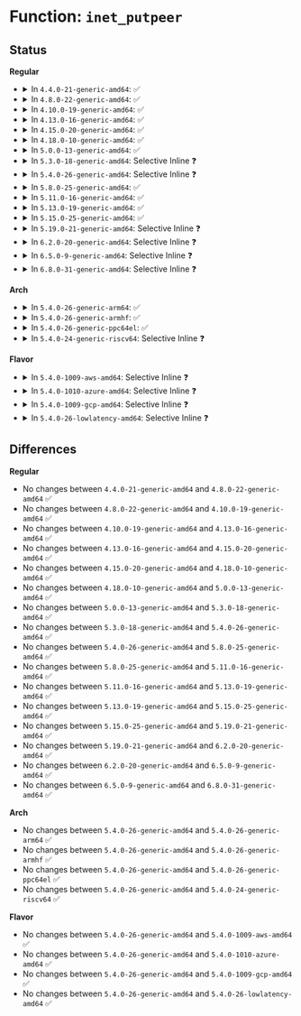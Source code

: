 # Function: <code>inet_putpeer</code>

## Status
<b>Regular</b>
<ul>
<li>
<details>
<summary>In <code>4.4.0-21-generic-amd64</code>: ✅</summary>

```c
void inet_putpeer(struct inet_peer * p)
```

```json
{
  "name": "inet_putpeer",
  "collision_type": "Unique Global",
  "inline_type": "No",
  "funcs": [
    {
      "addr": 18446744071586544768,
      "name": "inet_putpeer",
      "external": true,
      "loc": "net/ipv4/inetpeer.c:467",
      "file": "net/ipv4/inetpeer.c",
      "inline": "seen, unknown",
      "caller_inline": [],
      "caller_func": [
        "net/ipv4/route.c:ip_error",
        "net/ipv4/route.c:ip_error",
        "net/ipv4/route.c:ip_rt_send_redirect",
        "net/ipv4/route.c:ip_rt_send_redirect",
        "net/ipv4/ip_fragment.c:ip4_frag_free",
        "net/ipv6/ip6_output.c:ip6_forward",
        "net/ipv6/ndisc.c:ndisc_send_redirect",
        "net/ipv6/icmp.c:icmp6_send"
      ]
    }
  ],
  "symbols": [
    {
      "addr": 18446744071586544768,
      "name": "inet_putpeer",
      "section": ".text",
      "bind": "STB_GLOBAL",
      "size": 31
    }
  ]
}
```
</details>
</li>
<li>
<details>
<summary>In <code>4.8.0-22-generic-amd64</code>: ✅</summary>

```c
void inet_putpeer(struct inet_peer * p)
```

```json
{
  "name": "inet_putpeer",
  "collision_type": "Unique Global",
  "inline_type": "No",
  "funcs": [
    {
      "addr": 18446744071586987808,
      "name": "inet_putpeer",
      "external": true,
      "loc": "net/ipv4/inetpeer.c:467",
      "file": "net/ipv4/inetpeer.c",
      "inline": "seen, unknown",
      "caller_inline": [],
      "caller_func": [
        "net/ipv4/route.c:ip_error",
        "net/ipv4/route.c:ip_error",
        "net/ipv4/route.c:ip_rt_send_redirect",
        "net/ipv4/route.c:ip_rt_send_redirect",
        "net/ipv4/ip_fragment.c:ip4_frag_free",
        "net/ipv6/ip6_output.c:ip6_forward",
        "net/ipv6/ndisc.c:ndisc_send_redirect",
        "net/ipv6/icmp.c:icmp6_send"
      ]
    }
  ],
  "symbols": [
    {
      "addr": 18446744071586987808,
      "name": "inet_putpeer",
      "section": ".text",
      "bind": "STB_GLOBAL",
      "size": 31
    }
  ]
}
```
</details>
</li>
<li>
<details>
<summary>In <code>4.10.0-19-generic-amd64</code>: ✅</summary>

```c
void inet_putpeer(struct inet_peer * p)
```

```json
{
  "name": "inet_putpeer",
  "collision_type": "Unique Global",
  "inline_type": "No",
  "funcs": [
    {
      "addr": 18446744071587183168,
      "name": "inet_putpeer",
      "external": true,
      "loc": "net/ipv4/inetpeer.c:467",
      "file": "net/ipv4/inetpeer.c",
      "inline": "seen, unknown",
      "caller_inline": [],
      "caller_func": [
        "net/ipv4/route.c:ip_error",
        "net/ipv4/route.c:ip_error",
        "net/ipv4/route.c:ip_rt_send_redirect",
        "net/ipv4/route.c:ip_rt_send_redirect",
        "net/ipv4/ip_fragment.c:ip4_frag_free",
        "net/ipv6/ip6_output.c:ip6_forward",
        "net/ipv6/ndisc.c:ndisc_send_redirect",
        "net/ipv6/icmp.c:icmp6_send"
      ]
    }
  ],
  "symbols": [
    {
      "addr": 18446744071587183168,
      "name": "inet_putpeer",
      "section": ".text",
      "bind": "STB_GLOBAL",
      "size": 31
    }
  ]
}
```
</details>
</li>
<li>
<details>
<summary>In <code>4.13.0-16-generic-amd64</code>: ✅</summary>

```c
void inet_putpeer(struct inet_peer * p)
```

```json
{
  "name": "inet_putpeer",
  "collision_type": "Unique Global",
  "inline_type": "No",
  "funcs": [
    {
      "addr": 18446744071587315248,
      "name": "inet_putpeer",
      "external": true,
      "loc": "net/ipv4/inetpeer.c:467",
      "file": "net/ipv4/inetpeer.c",
      "inline": "seen, unknown",
      "caller_inline": [],
      "caller_func": [
        "net/ipv4/route.c:ip_error",
        "net/ipv4/route.c:ip_error",
        "net/ipv4/route.c:ip_rt_send_redirect",
        "net/ipv4/route.c:ip_rt_send_redirect",
        "net/ipv4/ip_fragment.c:ip4_frag_free",
        "net/ipv6/ip6_output.c:ip6_forward",
        "net/ipv6/ndisc.c:ndisc_send_redirect",
        "net/ipv6/icmp.c:icmp6_send"
      ]
    }
  ],
  "symbols": [
    {
      "addr": 18446744071587315248,
      "name": "inet_putpeer",
      "section": ".text",
      "bind": "STB_GLOBAL",
      "size": 31
    }
  ]
}
```
</details>
</li>
<li>
<details>
<summary>In <code>4.15.0-20-generic-amd64</code>: ✅</summary>

```c
void inet_putpeer(struct inet_peer * p)
```

```json
{
  "name": "inet_putpeer",
  "collision_type": "Unique Global",
  "inline_type": "No",
  "funcs": [
    {
      "addr": 18446744071587838256,
      "name": "inet_putpeer",
      "external": true,
      "loc": "net/ipv4/inetpeer.c:235",
      "file": "net/ipv4/inetpeer.c",
      "inline": "seen, unknown",
      "caller_inline": [],
      "caller_func": [
        "net/ipv4/route.c:ip_error",
        "net/ipv4/route.c:ip_error",
        "net/ipv4/route.c:ip_rt_send_redirect",
        "net/ipv4/route.c:ip_rt_send_redirect",
        "net/ipv4/inetpeer.c:inetpeer_invalidate_tree",
        "net/ipv4/ip_fragment.c:ip4_frag_free",
        "net/ipv6/ip6_output.c:ip6_forward",
        "net/ipv6/ndisc.c:ndisc_send_redirect",
        "net/ipv6/icmp.c:icmp6_send"
      ]
    }
  ],
  "symbols": [
    {
      "addr": 18446744071587838256,
      "name": "inet_putpeer",
      "section": ".text",
      "bind": "STB_GLOBAL",
      "size": 57
    }
  ]
}
```
</details>
</li>
<li>
<details>
<summary>In <code>4.18.0-10-generic-amd64</code>: ✅</summary>

```c
void inet_putpeer(struct inet_peer * p)
```

```json
{
  "name": "inet_putpeer",
  "collision_type": "Unique Global",
  "inline_type": "No",
  "funcs": [
    {
      "addr": 18446744071588182240,
      "name": "inet_putpeer",
      "external": true,
      "loc": "net/ipv4/inetpeer.c:237",
      "file": "net/ipv4/inetpeer.c",
      "inline": "seen, unknown",
      "caller_inline": [],
      "caller_func": [
        "net/ipv4/route.c:ip_error",
        "net/ipv4/route.c:ip_error",
        "net/ipv4/route.c:ip_rt_send_redirect",
        "net/ipv4/inetpeer.c:inetpeer_invalidate_tree",
        "net/ipv4/ip_fragment.c:ip4_frag_free",
        "net/ipv6/ip6_output.c:ip6_forward",
        "net/ipv6/ndisc.c:ndisc_send_redirect",
        "net/ipv6/icmp.c:icmp6_send"
      ]
    }
  ],
  "symbols": [
    {
      "addr": 18446744071588182240,
      "name": "inet_putpeer",
      "section": ".text",
      "bind": "STB_GLOBAL",
      "size": 57
    }
  ]
}
```
</details>
</li>
<li>
<details>
<summary>In <code>5.0.0-13-generic-amd64</code>: ✅</summary>

```c
void inet_putpeer(struct inet_peer * p)
```

```json
{
  "name": "inet_putpeer",
  "collision_type": "Unique Global",
  "inline_type": "No",
  "funcs": [
    {
      "addr": 18446744071588366224,
      "name": "inet_putpeer",
      "external": true,
      "loc": "net/ipv4/inetpeer.c:238",
      "file": "net/ipv4/inetpeer.c",
      "inline": "seen, unknown",
      "caller_inline": [],
      "caller_func": [
        "net/ipv4/route.c:ip_error",
        "net/ipv4/route.c:ip_error",
        "net/ipv4/route.c:ip_rt_send_redirect",
        "net/ipv4/inetpeer.c:inetpeer_invalidate_tree",
        "net/ipv4/ip_fragment.c:ip4_frag_free",
        "net/ipv6/ip6_output.c:ip6_forward",
        "net/ipv6/ndisc.c:ndisc_send_redirect",
        "net/ipv6/icmp.c:icmp6_send"
      ]
    }
  ],
  "symbols": [
    {
      "addr": 18446744071588366224,
      "name": "inet_putpeer",
      "section": ".text",
      "bind": "STB_GLOBAL",
      "size": 57
    }
  ]
}
```
</details>
</li>
<li>
<details>
<summary>In <code>5.3.0-18-generic-amd64</code>: Selective Inline ❓</summary>

```c
void inet_putpeer(struct inet_peer * p)
```

```json
{
  "name": "inet_putpeer",
  "collision_type": "Unique Global",
  "inline_type": "Selective",
  "funcs": [
    {
      "addr": 18446744071588769696,
      "name": "inet_putpeer",
      "external": true,
      "loc": "net/ipv4/inetpeer.c:238",
      "file": "net/ipv4/inetpeer.c",
      "inline": "not declared, inlined",
      "caller_inline": [],
      "caller_func": [
        "net/ipv4/route.c:ip_error",
        "net/ipv4/route.c:ip_error",
        "net/ipv4/route.c:ip_rt_send_redirect",
        "net/ipv4/inetpeer.c:inetpeer_invalidate_tree",
        "net/ipv4/ip_fragment.c:ip4_frag_free",
        "net/ipv6/ip6_output.c:ip6_forward",
        "net/ipv6/ndisc.c:ndisc_send_redirect",
        "net/ipv6/icmp.c:icmpv6_xrlim_allow"
      ]
    }
  ],
  "symbols": [
    {
      "addr": 18446744071588769696,
      "name": "inet_putpeer",
      "section": ".text",
      "bind": "STB_GLOBAL",
      "size": 56
    }
  ]
}
```
</details>
</li>
<li>
<details>
<summary>In <code>5.4.0-26-generic-amd64</code>: Selective Inline ❓</summary>

```c
void inet_putpeer(struct inet_peer * p)
```

```json
{
  "name": "inet_putpeer",
  "collision_type": "Unique Global",
  "inline_type": "Selective",
  "funcs": [
    {
      "addr": 18446744071588993328,
      "name": "inet_putpeer",
      "external": true,
      "loc": "net/ipv4/inetpeer.c:243",
      "file": "net/ipv4/inetpeer.c",
      "inline": "not declared, inlined",
      "caller_inline": [],
      "caller_func": [
        "net/ipv4/route.c:ip_error",
        "net/ipv4/route.c:ip_error",
        "net/ipv4/route.c:ip_rt_send_redirect",
        "net/ipv4/inetpeer.c:inetpeer_invalidate_tree",
        "net/ipv4/ip_fragment.c:ip4_frag_free",
        "net/ipv6/ip6_output.c:ip6_forward",
        "net/ipv6/ndisc.c:ndisc_send_redirect",
        "net/ipv6/icmp.c:icmpv6_xrlim_allow"
      ]
    }
  ],
  "symbols": [
    {
      "addr": 18446744071588993328,
      "name": "inet_putpeer",
      "section": ".text",
      "bind": "STB_GLOBAL",
      "size": 56
    }
  ]
}
```
</details>
</li>
<li>
<details>
<summary>In <code>5.8.0-25-generic-amd64</code>: ✅</summary>

```c
void inet_putpeer(struct inet_peer * p)
```

```json
{
  "name": "inet_putpeer",
  "collision_type": "Unique Global",
  "inline_type": "No",
  "funcs": [
    {
      "addr": 18446744071589950464,
      "name": "inet_putpeer",
      "external": true,
      "loc": "net/ipv4/inetpeer.c:243",
      "file": "net/ipv4/inetpeer.c",
      "inline": "seen, unknown",
      "caller_inline": [],
      "caller_func": [
        "net/ipv4/route.c:ip_error",
        "net/ipv4/route.c:ip_error",
        "net/ipv4/route.c:ip_rt_send_redirect",
        "net/ipv4/route.c:ip_rt_send_redirect",
        "net/ipv4/inetpeer.c:inetpeer_invalidate_tree",
        "net/ipv4/ip_fragment.c:ip4_frag_free",
        "net/ipv6/ip6_output.c:ip6_forward",
        "net/ipv6/ndisc.c:ndisc_send_redirect",
        "net/ipv6/icmp.c:icmpv6_xrlim_allow"
      ]
    }
  ],
  "symbols": [
    {
      "addr": 18446744071589950464,
      "name": "inet_putpeer",
      "section": ".text",
      "bind": "STB_GLOBAL",
      "size": 86
    }
  ]
}
```
</details>
</li>
<li>
<details>
<summary>In <code>5.11.0-16-generic-amd64</code>: ✅</summary>

```c
void inet_putpeer(struct inet_peer * p)
```

```json
{
  "name": "inet_putpeer",
  "collision_type": "Unique Global",
  "inline_type": "No",
  "funcs": [
    {
      "addr": 18446744071589991360,
      "name": "inet_putpeer",
      "external": true,
      "loc": "net/ipv4/inetpeer.c:243",
      "file": "net/ipv4/inetpeer.c",
      "inline": "seen, unknown",
      "caller_inline": [],
      "caller_func": [
        "net/ipv4/route.c:ip_error",
        "net/ipv4/route.c:ip_error",
        "net/ipv4/route.c:ip_rt_send_redirect",
        "net/ipv4/route.c:ip_rt_send_redirect",
        "net/ipv4/inetpeer.c:inetpeer_invalidate_tree",
        "net/ipv4/ip_fragment.c:ip4_frag_free",
        "net/ipv6/ip6_output.c:ip6_forward",
        "net/ipv6/ndisc.c:ndisc_send_redirect",
        "net/ipv6/icmp.c:icmpv6_xrlim_allow"
      ]
    }
  ],
  "symbols": [
    {
      "addr": 18446744071589991360,
      "name": "inet_putpeer",
      "section": ".text",
      "bind": "STB_GLOBAL",
      "size": 86
    }
  ]
}
```
</details>
</li>
<li>
<details>
<summary>In <code>5.13.0-19-generic-amd64</code>: ✅</summary>

```c
void inet_putpeer(struct inet_peer * p)
```

```json
{
  "name": "inet_putpeer",
  "collision_type": "Unique Global",
  "inline_type": "No",
  "funcs": [
    {
      "addr": 18446744071589905168,
      "name": "inet_putpeer",
      "external": true,
      "loc": "net/ipv4/inetpeer.c:236",
      "file": "net/ipv4/inetpeer.c",
      "inline": "seen, unknown",
      "caller_inline": [],
      "caller_func": [
        "net/ipv4/route.c:ip_error",
        "net/ipv4/route.c:ip_error",
        "net/ipv4/route.c:ip_rt_send_redirect",
        "net/ipv4/route.c:ip_rt_send_redirect",
        "net/ipv4/inetpeer.c:inetpeer_invalidate_tree",
        "net/ipv4/ip_fragment.c:ip4_frag_free",
        "net/ipv6/ip6_output.c:ip6_forward",
        "net/ipv6/ndisc.c:ndisc_send_redirect",
        "net/ipv6/icmp.c:icmpv6_xrlim_allow"
      ]
    }
  ],
  "symbols": [
    {
      "addr": 18446744071589905168,
      "name": "inet_putpeer",
      "section": ".text",
      "bind": "STB_GLOBAL",
      "size": 86
    }
  ]
}
```
</details>
</li>
<li>
<details>
<summary>In <code>5.15.0-25-generic-amd64</code>: ✅</summary>

```c
void inet_putpeer(struct inet_peer * p)
```

```json
{
  "name": "inet_putpeer",
  "collision_type": "Unique Global",
  "inline_type": "No",
  "funcs": [
    {
      "addr": 18446744071590671072,
      "name": "inet_putpeer",
      "external": true,
      "loc": "net/ipv4/inetpeer.c:236",
      "file": "net/ipv4/inetpeer.c",
      "inline": "seen, unknown",
      "caller_inline": [],
      "caller_func": [
        "net/ipv4/route.c:ip_error",
        "net/ipv4/route.c:ip_error",
        "net/ipv4/route.c:ip_rt_send_redirect",
        "net/ipv4/route.c:ip_rt_send_redirect",
        "net/ipv4/inetpeer.c:inetpeer_invalidate_tree",
        "net/ipv4/ip_fragment.c:ip4_frag_free",
        "net/ipv6/ip6_output.c:ip6_forward",
        "net/ipv6/ndisc.c:ndisc_send_redirect",
        "net/ipv6/icmp.c:icmpv6_xrlim_allow"
      ]
    }
  ],
  "symbols": [
    {
      "addr": 18446744071590671072,
      "name": "inet_putpeer",
      "section": ".text",
      "bind": "STB_GLOBAL",
      "size": 86
    }
  ]
}
```
</details>
</li>
<li>
<details>
<summary>In <code>5.19.0-21-generic-amd64</code>: Selective Inline ❓</summary>

```c
void inet_putpeer(struct inet_peer * p)
```

```json
{
  "name": "inet_putpeer",
  "collision_type": "Unique Global",
  "inline_type": "Selective",
  "funcs": [
    {
      "addr": 18446744071592297504,
      "name": "inet_putpeer",
      "external": true,
      "loc": "net/ipv4/inetpeer.c:240",
      "file": "net/ipv4/inetpeer.c",
      "inline": "not declared, inlined",
      "caller_inline": [],
      "caller_func": [
        "net/ipv4/route.c:ip_error",
        "net/ipv4/route.c:ip_error",
        "net/ipv4/route.c:ip_rt_send_redirect",
        "net/ipv4/route.c:ip_rt_send_redirect",
        "net/ipv4/inetpeer.c:inetpeer_invalidate_tree",
        "net/ipv4/ip_fragment.c:ip4_frag_free",
        "net/ipv6/ip6_output.c:ip6_forward",
        "net/ipv6/ndisc.c:ndisc_send_redirect",
        "net/ipv6/icmp.c:icmpv6_xrlim_allow"
      ]
    }
  ],
  "symbols": [
    {
      "addr": 18446744071592297504,
      "name": "inet_putpeer",
      "section": ".text",
      "bind": "STB_GLOBAL",
      "size": 122
    }
  ]
}
```
</details>
</li>
<li>
<details>
<summary>In <code>6.2.0-20-generic-amd64</code>: Selective Inline ❓</summary>

```c
void inet_putpeer(struct inet_peer * p)
```

```json
{
  "name": "inet_putpeer",
  "collision_type": "Unique Global",
  "inline_type": "Selective",
  "funcs": [
    {
      "addr": 18446744071594133200,
      "name": "inet_putpeer",
      "external": true,
      "loc": "net/ipv4/inetpeer.c:240",
      "file": "net/ipv4/inetpeer.c",
      "inline": "not declared, inlined",
      "caller_inline": [],
      "caller_func": [
        "net/ipv4/route.c:ip_error",
        "net/ipv4/route.c:ip_error",
        "net/ipv4/route.c:ip_rt_send_redirect",
        "net/ipv4/route.c:ip_rt_send_redirect",
        "net/ipv4/inetpeer.c:inetpeer_invalidate_tree",
        "net/ipv4/ip_fragment.c:ip4_frag_free",
        "net/ipv6/ip6_output.c:ip6_forward",
        "net/ipv6/ndisc.c:ndisc_send_redirect",
        "net/ipv6/icmp.c:icmpv6_xrlim_allow"
      ]
    }
  ],
  "symbols": [
    {
      "addr": 18446744071594133200,
      "name": "inet_putpeer",
      "section": ".text",
      "bind": "STB_GLOBAL",
      "size": 122
    }
  ]
}
```
</details>
</li>
<li>
<details>
<summary>In <code>6.5.0-9-generic-amd64</code>: Selective Inline ❓</summary>

```c
void inet_putpeer(struct inet_peer * p)
```

```json
{
  "name": "inet_putpeer",
  "collision_type": "Unique Global",
  "inline_type": "Selective",
  "funcs": [
    {
      "addr": 18446744071594520224,
      "name": "inet_putpeer",
      "external": true,
      "loc": "net/ipv4/inetpeer.c:240",
      "file": "net/ipv4/inetpeer.c",
      "inline": "not declared, inlined",
      "caller_inline": [],
      "caller_func": [
        "net/ipv4/route.c:ip_error",
        "net/ipv4/route.c:ip_error",
        "net/ipv4/route.c:ip_rt_send_redirect",
        "net/ipv4/route.c:ip_rt_send_redirect",
        "net/ipv4/inetpeer.c:inetpeer_invalidate_tree",
        "net/ipv4/ip_fragment.c:ip4_frag_free",
        "net/ipv4/icmp.c:icmpv4_xrlim_allow",
        "net/ipv6/ip6_output.c:ip6_forward",
        "net/ipv6/ndisc.c:ndisc_send_redirect",
        "net/ipv6/icmp.c:icmpv6_xrlim_allow"
      ]
    }
  ],
  "symbols": [
    {
      "addr": 18446744071594520224,
      "name": "inet_putpeer",
      "section": ".text",
      "bind": "STB_GLOBAL",
      "size": 122
    }
  ]
}
```
</details>
</li>
<li>
<details>
<summary>In <code>6.8.0-31-generic-amd64</code>: Selective Inline ❓</summary>

```c
void inet_putpeer(struct inet_peer * p)
```

```json
{
  "name": "inet_putpeer",
  "collision_type": "Unique Global",
  "inline_type": "Selective",
  "funcs": [
    {
      "addr": 18446744071595322928,
      "name": "inet_putpeer",
      "external": true,
      "loc": "net/ipv4/inetpeer.c:240",
      "file": "net/ipv4/inetpeer.c",
      "inline": "not declared, inlined",
      "caller_inline": [],
      "caller_func": [
        "net/ipv4/route.c:ip_error",
        "net/ipv4/route.c:ip_error",
        "net/ipv4/route.c:ip_rt_send_redirect",
        "net/ipv4/route.c:ip_rt_send_redirect",
        "net/ipv4/inetpeer.c:inetpeer_invalidate_tree",
        "net/ipv4/ip_fragment.c:ip4_frag_free",
        "net/ipv4/icmp.c:icmpv4_xrlim_allow",
        "net/ipv6/ip6_output.c:ip6_forward",
        "net/ipv6/ndisc.c:ndisc_send_redirect",
        "net/ipv6/icmp.c:icmpv6_xrlim_allow"
      ]
    }
  ],
  "symbols": [
    {
      "addr": 18446744071595322928,
      "name": "inet_putpeer",
      "section": ".text",
      "bind": "STB_GLOBAL",
      "size": 122
    }
  ]
}
```
</details>
</li>
</ul>
<b>Arch</b>
<ul>
<li>
<details>
<summary>In <code>5.4.0-26-generic-arm64</code>: ✅</summary>

```c
void inet_putpeer(struct inet_peer * p)
```

```json
{
  "name": "inet_putpeer",
  "collision_type": "Unique Global",
  "inline_type": "No",
  "funcs": [
    {
      "addr": 18446603336502597768,
      "name": "inet_putpeer",
      "external": true,
      "loc": "net/ipv4/inetpeer.c:243",
      "file": "net/ipv4/inetpeer.c",
      "inline": "seen, unknown",
      "caller_inline": [],
      "caller_func": [
        "net/ipv4/route.c:ip_error",
        "net/ipv4/route.c:ip_error",
        "net/ipv4/route.c:ip_rt_send_redirect",
        "net/ipv4/inetpeer.c:inetpeer_invalidate_tree",
        "net/ipv4/ip_fragment.c:ip4_frag_free",
        "net/ipv6/ip6_output.c:ip6_forward",
        "net/ipv6/ndisc.c:ndisc_send_redirect",
        "net/ipv6/icmp.c:icmpv6_xrlim_allow"
      ]
    }
  ],
  "symbols": [
    {
      "addr": 18446603336502597768,
      "name": "inet_putpeer",
      "section": ".text",
      "bind": "STB_GLOBAL",
      "size": 92
    }
  ]
}
```
</details>
</li>
<li>
<details>
<summary>In <code>5.4.0-26-generic-armhf</code>: ✅</summary>

```c
void inet_putpeer(struct inet_peer * p)
```

```json
{
  "name": "inet_putpeer",
  "collision_type": "Unique Global",
  "inline_type": "No",
  "funcs": [
    {
      "addr": 3235303548,
      "name": "inet_putpeer",
      "external": true,
      "loc": "net/ipv4/inetpeer.c:243",
      "file": "net/ipv4/inetpeer.c",
      "inline": "seen, unknown",
      "caller_inline": [],
      "caller_func": [
        "net/ipv4/route.c:ip_error",
        "net/ipv4/route.c:ip_error",
        "net/ipv4/route.c:ip_rt_send_redirect",
        "net/ipv4/inetpeer.c:inetpeer_invalidate_tree",
        "net/ipv4/ip_fragment.c:ip4_frag_free",
        "net/ipv6/ip6_output.c:ip6_forward",
        "net/ipv6/ndisc.c:ndisc_send_redirect",
        "net/ipv6/icmp.c:icmpv6_xrlim_allow"
      ]
    }
  ],
  "symbols": [
    {
      "addr": 3235303548,
      "name": "inet_putpeer",
      "section": ".text",
      "bind": "STB_GLOBAL",
      "size": 76
    }
  ]
}
```
</details>
</li>
<li>
<details>
<summary>In <code>5.4.0-26-generic-ppc64el</code>: ✅</summary>

```c
void inet_putpeer(struct inet_peer * p)
```

```json
{
  "name": "inet_putpeer",
  "collision_type": "Unique Global",
  "inline_type": "No",
  "funcs": [
    {
      "addr": 13835058055296188960,
      "name": "inet_putpeer",
      "external": true,
      "loc": "net/ipv4/inetpeer.c:243",
      "file": "net/ipv4/inetpeer.c",
      "inline": "seen, unknown",
      "caller_inline": [],
      "caller_func": [
        "net/ipv4/route.c:ip_error",
        "net/ipv4/route.c:ip_error",
        "net/ipv4/route.c:ip_rt_send_redirect",
        "net/ipv4/inetpeer.c:inetpeer_invalidate_tree",
        "net/ipv4/ip_fragment.c:ip4_frag_free",
        "net/ipv6/ip6_output.c:ip6_forward",
        "net/ipv6/ndisc.c:ndisc_send_redirect",
        "net/ipv6/icmp.c:icmpv6_xrlim_allow"
      ]
    }
  ],
  "symbols": [
    {
      "addr": 13835058055296188960,
      "name": "inet_putpeer",
      "section": ".text",
      "bind": "STB_GLOBAL",
      "size": 124
    }
  ]
}
```
</details>
</li>
<li>
<details>
<summary>In <code>5.4.0-24-generic-riscv64</code>: Selective Inline ❓</summary>

```c
void inet_putpeer(struct inet_peer * p)
```

```json
{
  "name": "inet_putpeer",
  "collision_type": "Unique Global",
  "inline_type": "Selective",
  "funcs": [
    {
      "addr": 18446743936278750578,
      "name": "inet_putpeer",
      "external": true,
      "loc": "net/ipv4/inetpeer.c:243",
      "file": "net/ipv4/inetpeer.c",
      "inline": "not declared, inlined",
      "caller_inline": [
        "net/ipv4/inetpeer.c:inetpeer_invalidate_tree"
      ],
      "caller_func": [
        "net/ipv4/route.c:ip_error",
        "net/ipv4/route.c:ip_error",
        "net/ipv4/route.c:ip_rt_send_redirect",
        "net/ipv4/ip_fragment.c:ip4_frag_free",
        "net/ipv6/ip6_output.c:ip6_forward",
        "net/ipv6/ndisc.c:ndisc_send_redirect",
        "net/ipv6/icmp.c:icmpv6_xrlim_allow"
      ]
    }
  ],
  "symbols": [
    {
      "addr": 18446743936278750376,
      "name": "inet_putpeer",
      "section": ".text",
      "bind": "STB_GLOBAL",
      "size": 94
    }
  ]
}
```
</details>
</li>
</ul>
<b>Flavor</b>
<ul>
<li>
<details>
<summary>In <code>5.4.0-1009-aws-amd64</code>: Selective Inline ❓</summary>

```c
void inet_putpeer(struct inet_peer * p)
```

```json
{
  "name": "inet_putpeer",
  "collision_type": "Unique Global",
  "inline_type": "Selective",
  "funcs": [
    {
      "addr": 18446744071588599712,
      "name": "inet_putpeer",
      "external": true,
      "loc": "net/ipv4/inetpeer.c:243",
      "file": "net/ipv4/inetpeer.c",
      "inline": "not declared, inlined",
      "caller_inline": [],
      "caller_func": [
        "net/ipv4/route.c:ip_error",
        "net/ipv4/route.c:ip_error",
        "net/ipv4/route.c:ip_rt_send_redirect",
        "net/ipv4/inetpeer.c:inetpeer_invalidate_tree",
        "net/ipv4/ip_fragment.c:ip4_frag_free",
        "net/ipv6/ip6_output.c:ip6_forward",
        "net/ipv6/ndisc.c:ndisc_send_redirect",
        "net/ipv6/icmp.c:icmpv6_xrlim_allow"
      ]
    }
  ],
  "symbols": [
    {
      "addr": 18446744071588599712,
      "name": "inet_putpeer",
      "section": ".text",
      "bind": "STB_GLOBAL",
      "size": 56
    }
  ]
}
```
</details>
</li>
<li>
<details>
<summary>In <code>5.4.0-1010-azure-amd64</code>: Selective Inline ❓</summary>

```c
void inet_putpeer(struct inet_peer * p)
```

```json
{
  "name": "inet_putpeer",
  "collision_type": "Unique Global",
  "inline_type": "Selective",
  "funcs": [
    {
      "addr": 18446744071588311696,
      "name": "inet_putpeer",
      "external": true,
      "loc": "net/ipv4/inetpeer.c:243",
      "file": "net/ipv4/inetpeer.c",
      "inline": "not declared, inlined",
      "caller_inline": [],
      "caller_func": [
        "net/ipv4/route.c:ip_error",
        "net/ipv4/route.c:ip_error",
        "net/ipv4/route.c:ip_rt_send_redirect",
        "net/ipv4/inetpeer.c:inetpeer_invalidate_tree",
        "net/ipv4/ip_fragment.c:ip4_frag_free",
        "net/ipv6/ip6_output.c:ip6_forward",
        "net/ipv6/ndisc.c:ndisc_send_redirect",
        "net/ipv6/icmp.c:icmpv6_xrlim_allow"
      ]
    }
  ],
  "symbols": [
    {
      "addr": 18446744071588311696,
      "name": "inet_putpeer",
      "section": ".text",
      "bind": "STB_GLOBAL",
      "size": 56
    }
  ]
}
```
</details>
</li>
<li>
<details>
<summary>In <code>5.4.0-1009-gcp-amd64</code>: Selective Inline ❓</summary>

```c
void inet_putpeer(struct inet_peer * p)
```

```json
{
  "name": "inet_putpeer",
  "collision_type": "Unique Global",
  "inline_type": "Selective",
  "funcs": [
    {
      "addr": 18446744071589035888,
      "name": "inet_putpeer",
      "external": true,
      "loc": "net/ipv4/inetpeer.c:243",
      "file": "net/ipv4/inetpeer.c",
      "inline": "not declared, inlined",
      "caller_inline": [],
      "caller_func": [
        "net/ipv4/route.c:ip_error",
        "net/ipv4/route.c:ip_error",
        "net/ipv4/route.c:ip_rt_send_redirect",
        "net/ipv4/inetpeer.c:inetpeer_invalidate_tree",
        "net/ipv4/ip_fragment.c:ip4_frag_free",
        "net/ipv6/ip6_output.c:ip6_forward",
        "net/ipv6/ndisc.c:ndisc_send_redirect",
        "net/ipv6/icmp.c:icmpv6_xrlim_allow"
      ]
    }
  ],
  "symbols": [
    {
      "addr": 18446744071589035888,
      "name": "inet_putpeer",
      "section": ".text",
      "bind": "STB_GLOBAL",
      "size": 56
    }
  ]
}
```
</details>
</li>
<li>
<details>
<summary>In <code>5.4.0-26-lowlatency-amd64</code>: Selective Inline ❓</summary>

```c
void inet_putpeer(struct inet_peer * p)
```

```json
{
  "name": "inet_putpeer",
  "collision_type": "Unique Global",
  "inline_type": "Selective",
  "funcs": [
    {
      "addr": 18446744071589074896,
      "name": "inet_putpeer",
      "external": true,
      "loc": "net/ipv4/inetpeer.c:243",
      "file": "net/ipv4/inetpeer.c",
      "inline": "not declared, inlined",
      "caller_inline": [],
      "caller_func": [
        "net/ipv4/route.c:ip_error",
        "net/ipv4/route.c:ip_error",
        "net/ipv4/route.c:ip_rt_send_redirect",
        "net/ipv4/route.c:ip_rt_send_redirect",
        "net/ipv4/inetpeer.c:inetpeer_invalidate_tree",
        "net/ipv4/ip_fragment.c:ip4_frag_free",
        "net/ipv6/ip6_output.c:ip6_forward",
        "net/ipv6/ndisc.c:ndisc_send_redirect",
        "net/ipv6/icmp.c:icmpv6_xrlim_allow"
      ]
    }
  ],
  "symbols": [
    {
      "addr": 18446744071589074896,
      "name": "inet_putpeer",
      "section": ".text",
      "bind": "STB_GLOBAL",
      "size": 56
    }
  ]
}
```
</details>
</li>
</ul>

## Differences
<b>Regular</b>
<ul>
<li>
No changes between <code>4.4.0-21-generic-amd64</code> and <code>4.8.0-22-generic-amd64</code> ✅
</li>
<li>
No changes between <code>4.8.0-22-generic-amd64</code> and <code>4.10.0-19-generic-amd64</code> ✅
</li>
<li>
No changes between <code>4.10.0-19-generic-amd64</code> and <code>4.13.0-16-generic-amd64</code> ✅
</li>
<li>
No changes between <code>4.13.0-16-generic-amd64</code> and <code>4.15.0-20-generic-amd64</code> ✅
</li>
<li>
No changes between <code>4.15.0-20-generic-amd64</code> and <code>4.18.0-10-generic-amd64</code> ✅
</li>
<li>
No changes between <code>4.18.0-10-generic-amd64</code> and <code>5.0.0-13-generic-amd64</code> ✅
</li>
<li>
No changes between <code>5.0.0-13-generic-amd64</code> and <code>5.3.0-18-generic-amd64</code> ✅
</li>
<li>
No changes between <code>5.3.0-18-generic-amd64</code> and <code>5.4.0-26-generic-amd64</code> ✅
</li>
<li>
No changes between <code>5.4.0-26-generic-amd64</code> and <code>5.8.0-25-generic-amd64</code> ✅
</li>
<li>
No changes between <code>5.8.0-25-generic-amd64</code> and <code>5.11.0-16-generic-amd64</code> ✅
</li>
<li>
No changes between <code>5.11.0-16-generic-amd64</code> and <code>5.13.0-19-generic-amd64</code> ✅
</li>
<li>
No changes between <code>5.13.0-19-generic-amd64</code> and <code>5.15.0-25-generic-amd64</code> ✅
</li>
<li>
No changes between <code>5.15.0-25-generic-amd64</code> and <code>5.19.0-21-generic-amd64</code> ✅
</li>
<li>
No changes between <code>5.19.0-21-generic-amd64</code> and <code>6.2.0-20-generic-amd64</code> ✅
</li>
<li>
No changes between <code>6.2.0-20-generic-amd64</code> and <code>6.5.0-9-generic-amd64</code> ✅
</li>
<li>
No changes between <code>6.5.0-9-generic-amd64</code> and <code>6.8.0-31-generic-amd64</code> ✅
</li>
</ul>
<b>Arch</b>
<ul>
<li>
No changes between <code>5.4.0-26-generic-amd64</code> and <code>5.4.0-26-generic-arm64</code> ✅
</li>
<li>
No changes between <code>5.4.0-26-generic-amd64</code> and <code>5.4.0-26-generic-armhf</code> ✅
</li>
<li>
No changes between <code>5.4.0-26-generic-amd64</code> and <code>5.4.0-26-generic-ppc64el</code> ✅
</li>
<li>
No changes between <code>5.4.0-26-generic-amd64</code> and <code>5.4.0-24-generic-riscv64</code> ✅
</li>
</ul>
<b>Flavor</b>
<ul>
<li>
No changes between <code>5.4.0-26-generic-amd64</code> and <code>5.4.0-1009-aws-amd64</code> ✅
</li>
<li>
No changes between <code>5.4.0-26-generic-amd64</code> and <code>5.4.0-1010-azure-amd64</code> ✅
</li>
<li>
No changes between <code>5.4.0-26-generic-amd64</code> and <code>5.4.0-1009-gcp-amd64</code> ✅
</li>
<li>
No changes between <code>5.4.0-26-generic-amd64</code> and <code>5.4.0-26-lowlatency-amd64</code> ✅
</li>
</ul>
